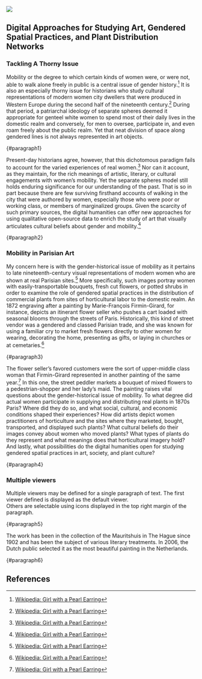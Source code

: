 <a href="https://juncture-digital.org"><img src="https://juncture-digital.org/images/ve-button.png"></a>

<param ve-config 
       title="Mapping Mobility"
       author="Kristan M. Hanson"
       banner="https://upload.wikimedia.org/wikipedia/commons/2/2a/1870_Hachette_Pocket_Map_of_Paris%2C_France_-_Geographicus_-_NouveauParis-hachette-1870.jpg" 
       layout="vertical">

## Digital Approaches for Studying Art, Gendered Spatial Practices, and Plant Distribution Networks

### Tackling A Thorny Issue

Mobility or the degree to which certain kinds of women were, or were not, able to walk alone freely in public is a central issue of gender history.[^1] It is also an especially thorny issue for historians who study cultural representations of modern women city dwellers that were produced in Western Europe during the second half of the nineteenth century.[^2] During that period, a patriarchal ideology of separate spheres deemed it appropriate for genteel white women to spend most of their daily lives in the domestic realm and conversely, for men to oversee, participate in, and even roam freely about the public realm. Yet that neat division of space along gendered lines is not always represented in art objects.
<param ve-compare sync manifest="https://collectionapi.metmuseum.org/api/collection/v1/iiif/438009/796161/main-image">
<param ve-compare manifest="https://api.artic.edu/api/v1/artworks/20684/manifest.json">
{#paragraph1}

Present-day historians agree, however, that this dichotomous paradigm fails to account for the varied experiences of real women.[^3] Nor can it account, as they maintain, for the rich meanings of artistic, literary, or cultural engagements with women’s mobility. Yet the separate spheres model still holds enduring significance for our understanding of the past. That is so in part because there are few surviving firsthand accounts of walking in the city that were authored by women, especially those who were poor or working class, or members of marginalized groups. Given the scarcity of such primary sources, the digital humanities can offer new approaches for using qualitative open-source data to enrich the study of art that visually articulates cultural beliefs about gender and mobility.[^4]
<param ve-image primary region="1090,1437,2209,2030" manifest="https://gallica.bnf.fr/iiif/ark:/12148/btv1b8458118z/manifest.json">
<param ve-image region="1067,1543,2040,1876" manifest="https://gallica.bnf.fr/iiif/ark:/12148/btv1b84581090/manifest.json">
{#paragraph2}

### Mobility in Parisian Art

My concern here is with the gender-historical issue of mobility as it pertains to late nineteenth-century visual representations of modern women who are shown at real Parisian sites.[^5] More specifically, such images portray women with easily-transportable bouquets, fresh cut flowers, or potted shrubs in order to examine the role of gendered spatial practices in the distribution of commercial plants from sites of horticultural labor to the domestic realm. An 1872 engraving after a painting by Marie-François Firmin-Girard, for instance, depicts an itinerant flower seller who pushes a cart loaded with seasonal blooms through the streets of Paris. Historically, this kind of street vendor was a gendered and classed Parisian trade, and she was known for using a familiar cry to market fresh flowers directly to other women for wearing, decorating the home, presenting as gifts, or laying in churches or at cemetaries.[^6]
<param ve-image fit="contain"
        label="Charles Maurand, The Flower Seller, 1872, engraving, 17.3 × 24.3 cm, after a painting by Marie-François Firmin-Girard exhibited at the Salon of 1872"
       attribution="Musée Carnavalet, Histoire de Paris"
       license="Creative Commons Zero (CCØ)"
       url="https://www.parismuseescollections.paris.fr/sites/default/files/styles/pm_diaporama_zoom/public/atoms/images/CAR/aze_carg034866_001.jpg?itok=qN2G-iUj">
       {#paragraph3}

The flower seller’s favored customers were the sort of upper-middle class woman that Firmin-Girard represented in another painting of the same year.[^7] In this one, the street peddler markets a bouquet of mixed flowers to a pedestrian-shopper and her lady’s maid. The painting raises vital questions about the gender-historical issue of mobility. To what degree did actual women participate in supplying and distributing real plants in 1870s Paris? Where did they do so, and what social, cultural, and economic conditions shaped their experiences? How did artists depict women practitioners of horticulture and the sites where they marketed, bought, transported, and displayed such plants? What cultural beliefs do their images convey about women who moved plants? What types of plants do they represent and what meanings does that horticultural imagery hold? And lastly, what possibilities do the digital humanities open for studying gendered spatial practices in art, society, and plant culture?
<param ve-image 
       label="Marie-François Firmin-Girard, The Flower Seller on the Pont Royal with the Louvre beyond, Paris, 1872, oil on canvas, 69.8 × 93.9 cm" 
       attribution="Austriacus, Wikimedia Commons"
       license="public domain"
       url="https://upload.wikimedia.org/wikipedia/commons/e/e9/Marie-Fran%C3%A7ois_Firmin-Girard_-_Flower_Seller_on_the_Pont_Royal%2C_1872.jpg">
{#paragraph4}

### Multiple viewers

Multiple viewers may be defined for a single paragraph of text.  The first viewer defined is displayed as the default viewer.  
Others are selectable using icons displayed in the top right margin of the paragraph.
<param ve-image 
       manifest="https://iiif.juncture-digital.org/manifest/6dd738aed85597cac540ad31dd5818e86ef7f2918c7b43a9eb3123d5538e6e4c">
<param ve-map center="Q36600" zoom="11">
{#paragraph5}

The work has been in the collection of the Mauritshuis in The Hague since 1902 and has been the subject of various 
literary treatments. In 2006, the Dutch public selected it as the most beautiful painting in the Netherlands.
<param ve-map center="Q36600" zoom="11" prefer-geojson>
{#paragraph6}

## References

[^1]: [Wikipedia: Girl with a Pearl Earring](https://en.wikipedia.org/wiki/Girl_with_a_Pearl_Earring)
[^2]: [Wikipedia: Girl with a Pearl Earring](https://en.wikipedia.org/wiki/Girl_with_a_Pearl_Earring)
[^3]: [Wikipedia: Girl with a Pearl Earring](https://en.wikipedia.org/wiki/Girl_with_a_Pearl_Earring)
[^4]: [Wikipedia: Girl with a Pearl Earring](https://en.wikipedia.org/wiki/Girl_with_a_Pearl_Earring)
[^5]: [Wikipedia: Girl with a Pearl Earring](https://en.wikipedia.org/wiki/Girl_with_a_Pearl_Earring)
[^6]: [Wikipedia: Girl with a Pearl Earring](https://en.wikipedia.org/wiki/Girl_with_a_Pearl_Earring)
[^7]: [Wikipedia: Girl with a Pearl Earring](https://en.wikipedia.org/wiki/Girl_with_a_Pearl_Earring)
